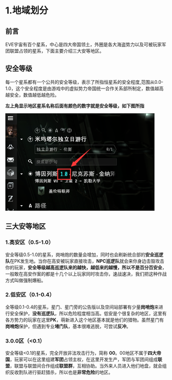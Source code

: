 # 1.地域划分

## 前言

EVE宇宙有百个星系，中心是四大帝国领土，外圈是各大海盗势力以及可被玩家军团联盟占领的星系，下面主要介绍三大安等地区。

## 安全等级

每一个星系都有一个公共的安全等级，表示了所指恒星系的安全程度,范围从0.0-1.0，这个安全程度是由游戏中的虚拟势力帝国统一合作关系部所制定，数值越高越安全，数值越低越危险。

**左上角显示地区星系名称后面有颜色的数字就是安全等级，如下图所指**

![](../.gitbook/assets/QQ截图20210717193544.png)

## 三大安等地区

### 1.高安区（0.5-1.0）

安全等级0.5-1.0的星系，岗哨炮的数量会增加，同时也会刷新统合部的**安全巡逻队**在PK发生地。当你在高安被玩家直接攻击，**NPC巡逻队**就会来你身边击毁攻击你的玩家，**安全等级越高巡逻队来的越快，越低来的越慢，所以不是百分百安全**，一般敢在高安作案的都是十几个以上玩家同时攻击你，速战速决，我们把这种作战方式叫做强制爆船。

### 2.低安区（0.1-0.4）

全等级0.1-0.4的星系，星门、星门旁的公告版以及空间站部署有少量**岗哨炮**来进行安全保护，**没有巡逻队**，所以危险程度相当高。低安是个很复杂的地区，这里有各方势力的玩家在这里**PK**，萌新进入这个地区基本就是他们的猎物。虽然星门有**岗哨炮**保护，但遇到专业**堵门队**，基本很难逃脱，可尝试**反冲**。

### 3.0.0区（<0.1）

安全等级<0.1的星系，完全开放非法攻击行为，简称 **00**。00地区不属于**四大帝国**，玩家可以在这里组建**军团**占领主权，在这里开发生产，军团与军团间组成**联盟**，联盟与联盟间合作组成**联盟群**，互相协助。当外来人员进入他们地盘，就会组织反收割队进行驱赶猎杀，所以也是**非常危险**的地区。
